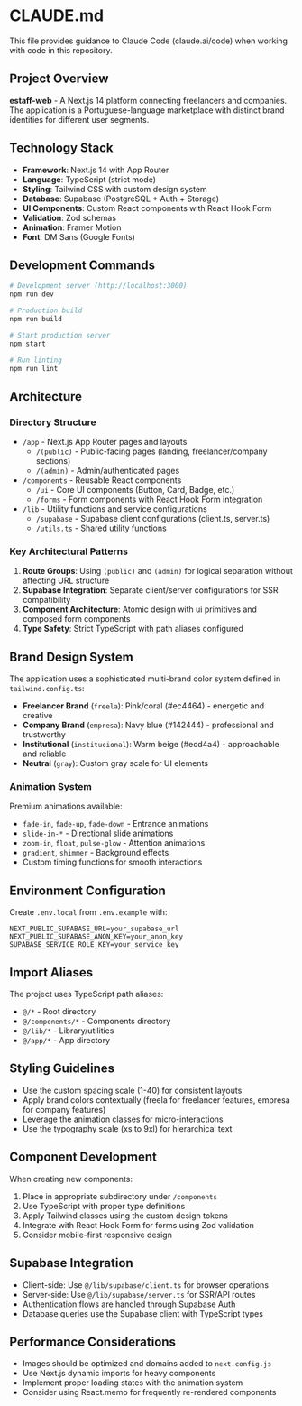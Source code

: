 # CLAUDE.md

This file provides guidance to Claude Code (claude.ai/code) when working with code in this repository.

## Project Overview

**estaff-web** - A Next.js 14 platform connecting freelancers and companies. The application is a Portuguese-language marketplace with distinct brand identities for different user segments.

## Technology Stack

- **Framework**: Next.js 14 with App Router
- **Language**: TypeScript (strict mode)
- **Styling**: Tailwind CSS with custom design system
- **Database**: Supabase (PostgreSQL + Auth + Storage)
- **UI Components**: Custom React components with React Hook Form
- **Validation**: Zod schemas
- **Animation**: Framer Motion
- **Font**: DM Sans (Google Fonts)

## Development Commands

```bash
# Development server (http://localhost:3000)
npm run dev

# Production build
npm run build

# Start production server
npm start

# Run linting
npm run lint
```

## Architecture

### Directory Structure

- `/app` - Next.js App Router pages and layouts
  - `/(public)` - Public-facing pages (landing, freelancer/company sections)
  - `/(admin)` - Admin/authenticated pages
- `/components` - Reusable React components
  - `/ui` - Core UI components (Button, Card, Badge, etc.)
  - `/forms` - Form components with React Hook Form integration
- `/lib` - Utility functions and service configurations
  - `/supabase` - Supabase client configurations (client.ts, server.ts)
  - `/utils.ts` - Shared utility functions

### Key Architectural Patterns

1. **Route Groups**: Using `(public)` and `(admin)` for logical separation without affecting URL structure
2. **Supabase Integration**: Separate client/server configurations for SSR compatibility
3. **Component Architecture**: Atomic design with ui primitives and composed form components
4. **Type Safety**: Strict TypeScript with path aliases configured

## Brand Design System

The application uses a sophisticated multi-brand color system defined in `tailwind.config.ts`:

- **Freelancer Brand** (`freela`): Pink/coral (#ec4464) - energetic and creative
- **Company Brand** (`empresa`): Navy blue (#142444) - professional and trustworthy  
- **Institutional** (`institucional`): Warm beige (#ecd4a4) - approachable and reliable
- **Neutral** (`gray`): Custom gray scale for UI elements

### Animation System

Premium animations available:
- `fade-in`, `fade-up`, `fade-down` - Entrance animations
- `slide-in-*` - Directional slide animations
- `zoom-in`, `float`, `pulse-glow` - Attention animations
- `gradient`, `shimmer` - Background effects
- Custom timing functions for smooth interactions

## Environment Configuration

Create `.env.local` from `.env.example` with:

```
NEXT_PUBLIC_SUPABASE_URL=your_supabase_url
NEXT_PUBLIC_SUPABASE_ANON_KEY=your_anon_key
SUPABASE_SERVICE_ROLE_KEY=your_service_key
```

## Import Aliases

The project uses TypeScript path aliases:
- `@/*` - Root directory
- `@/components/*` - Components directory
- `@/lib/*` - Library/utilities
- `@/app/*` - App directory

## Styling Guidelines

- Use the custom spacing scale (1-40) for consistent layouts
- Apply brand colors contextually (freela for freelancer features, empresa for company features)
- Leverage the animation classes for micro-interactions
- Use the typography scale (xs to 9xl) for hierarchical text

## Component Development

When creating new components:
1. Place in appropriate subdirectory under `/components`
2. Use TypeScript with proper type definitions
3. Apply Tailwind classes using the custom design tokens
4. Integrate with React Hook Form for forms using Zod validation
5. Consider mobile-first responsive design

## Supabase Integration

- Client-side: Use `@/lib/supabase/client.ts` for browser operations
- Server-side: Use `@/lib/supabase/server.ts` for SSR/API routes
- Authentication flows are handled through Supabase Auth
- Database queries use the Supabase client with TypeScript types

## Performance Considerations

- Images should be optimized and domains added to `next.config.js`
- Use Next.js dynamic imports for heavy components
- Implement proper loading states with the animation system
- Consider using React.memo for frequently re-rendered components